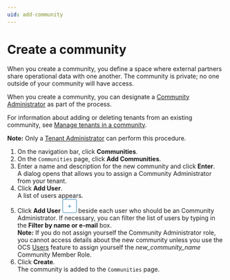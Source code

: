 ```yaml
---
uid: add-community
---
```


# Create a community

When you create a community, you define a space where external partners share operational data with one another. The community is private; no one outside of your community will have access.

When you create a community, you can designate a [Community Administrator](xref:communityroles#community-administrator) as part of the process.

For information about adding or deleting tenants from an existing community, see [Manage tenants in a community](xref:managecommunity).

**Note:** Only a [Tenant Administrator](xref:communityroles#tenant-administrator) can perform this procedure.

1. On the navigation bar, click **Communities**.
2. On the `Communities` page, click **Add Communities**.
3. Enter a name and description for the new community and click **Enter**.<br>A dialog opens that allows you to assign a Community Administrator from your tenant.
4. Click **Add User**.<br>A list of users appears.
5. Click **Add User** ![Add User](..\images\add-button-white-background.png "Add User") beside each user who should be an Community Administrator. If necessary, you can filter the list of users by typing in the **Filter by name or e-mail** box.<br>**Note:** If you do not assign yourself the Community Administrator role, you cannot access details about the new community unless you use the OCS [Users](xref:ccUsers) feature to assign yourself the _new_community_name_ Community Member Role.
6. Click **Create**.<br>The community is added to the `Communities` page.
